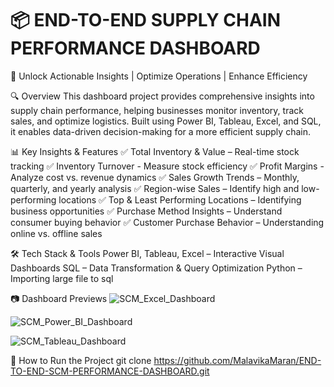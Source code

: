# 📦 END-TO-END SUPPLY CHAIN PERFORMANCE DASHBOARD
🚀 Unlock Actionable Insights | Optimize Operations | Enhance Efficiency

🔍 Overview
This dashboard project provides comprehensive insights into supply chain performance, helping businesses monitor inventory, track sales, and optimize logistics.
Built using Power BI, Tableau, Excel, and SQL, it enables data-driven decision-making for a more efficient supply chain.

📊 Key Insights & Features
✅ Total Inventory & Value – Real-time stock tracking
✅ Inventory Turnover - Measure stock efficiency
✅ Profit Margins - Analyze cost vs. revenue dynamics
✅ Sales Growth Trends – Monthly, quarterly, and yearly analysis
✅ Region-wise Sales – Identify high and low-performing locations
✅ Top & Least Performing Locations – Identifying business opportunities
✅ Purchase Method Insights – Understand consumer buying behavior
✅ Customer Purchase Behavior – Understanding online vs. offline sales

🛠 Tech Stack & Tools
Power BI, Tableau, Excel – Interactive Visual Dashboards
SQL – Data Transformation & Query Optimization
Python – Importing large file to sql

📷 Dashboard Previews
![SCM_Excel_Dashboard](https://github.com/user-attachments/assets/e4a099c4-0cd8-41a9-bacf-82c48a8f3177)

![SCM_Power_BI_Dashboard](https://github.com/user-attachments/assets/d090703a-619e-4112-a02f-119f97648e86)

![SCM_Tableau_Dashboard](https://github.com/user-attachments/assets/b3c71d0b-77ba-43c0-bf4c-6702d582bd62)

🚀 How to Run the Project
git clone https://github.com/MalavikaMaran/END-TO-END-SCM-PERFORMANCE-DASHBOARD.git

